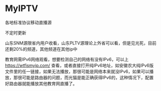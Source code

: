 # MyIPTV
各地标准协议移动直播源

不定时更新

山东SNM源限省内用户收看，山东PLTV源理论上外省可以看，但是见光死，目前还剩20%的频道，其他频道在其他ip中

教育网需IPv6网络观看，想要检测自己的网络有没有IPv6，可以上 https://wtfismyip.com/ 查看，或者直接打开纯IPv6地址，如安徽农大纯IPv6版文件里的任一链接，如果无法播放，那很可能是网络本来就没IPv6，如果可以播放，那很可能是路由器的问题，而光猫是能正确获得IPv6的，这种情况下，配置好路由器就能播放其他教育网直播了。
